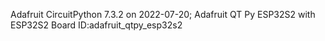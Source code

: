 Adafruit CircuitPython 7.3.2 on 2022-07-20; Adafruit QT Py ESP32S2 with ESP32S2
Board ID:adafruit_qtpy_esp32s2
